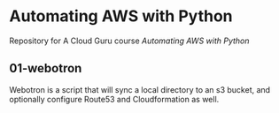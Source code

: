 # Automating AWS with Python

Repository for A Cloud Guru course *Automating AWS with Python*

## 01-webotron

Webotron is a script that will sync a local directory to an s3 bucket, and optionally configure Route53 and Cloudformation as well.
